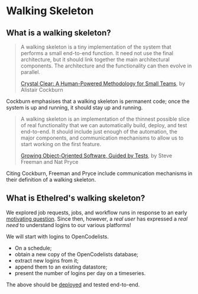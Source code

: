 # Walking Skeleton

## What is a walking skeleton?

> A walking skeleton is a tiny implementation of the system that performs a small end-to-end function.
> It need not use the final architecture,
> but it should link together the main architectural components.
> The architecture and the functionality can then evolve in parallel.
>
> [Crystal Clear: A Human-Powered Methodology for Small Teams][], by Alistair Cockburn

Cockburn emphasises that a walking skeleton is permanent code;
once the system is up and running, it should stay up and running.

> A walking skeleton is an implementation of the thinnest possible slice of real functionality that we can automatically build, deploy, and test end-to-end.
> It should include just enough of the automation, the major components, and communication mechanisms to allow us to start working on the first feature.
>
> [Growing Object-Oriented Software, Guided by Tests][], by Steve Freeman and Nat Pryce

Citing Cockburn, Freeman and Pryce include communication mechanisms in their definition of a walking skeleton.

## What is Ethelred's walking skeleton?

We explored job requests, jobs, and workflow runs in response to an early [motivating question][1].
Since then, however, a *real user* has expressed a *real need* to understand logins to our various platforms!

We will start with logins to OpenCodelists.

* On a schedule;
* obtain a new copy of the OpenCodelists database;
* extract new logins from it;
* append them to an existing datastore;
* present the number of logins per day on a timeseries.

The above should be [deployed](deployment.md) and tested end-to-end.

[1]: https://docs.google.com/document/d/1C1ZCiYZMAwHMd7PwIWmcU-yYu_IcMpvoS4IOkq5EjFI/edit?tab=t.0#heading=h.z2hfz8bzxxh6
[Crystal Clear: A Human-Powered Methodology for Small Teams]: https://learning.oreilly.com/library/view/crystal-clear-a/0201699478/
[Growing Object-Oriented Software, Guided by Tests]: https://learning.oreilly.com/library/view/growing-object-oriented-software/9780321574442/
